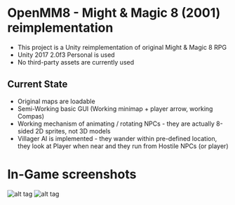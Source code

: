 # OpenMM8 - Might & Magic 8 (2001) reimplementation

 - This project is a Unity reimplementation of original Might & Magic 8 RPG
 - Unity 2017 2.0f3 Personal is used
 - No third-party assets are currently used
## Current State
 - Original maps are loadable
 - Semi-Working basic GUI (Working minimap + player arrow, working Compas)
 - Working mechanism of animating / rotating NPCs - they are actually 8-sided 2D sprites, not 3D models
 - Villager AI is implemented - they wander within pre-defined location, they look at Player when near and they run from Hostile NPCs (or player)

# In-Game screenshots
![alt tag](https://s9.postimg.org/utmjrnrwv/screenshot_50.png)
![alt tag](https://s9.postimg.org/6eix450bj/screenshot_51.png)